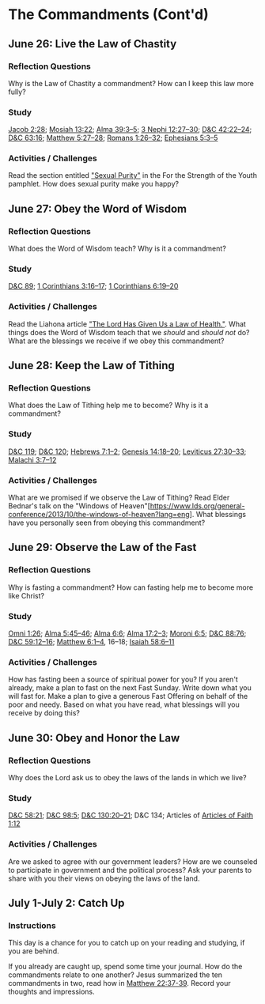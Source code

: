 # The Commandments (Cont'd)

## June 26: Live the Law of Chastity

### Reflection Questions
Why is the Law of Chastity a commandment? How can I keep this law more fully?

### Study
[Jacob 2:28](https://www.lds.org/scriptures/bofm/jacob/2.28); [Mosiah 13:22](https://www.lds.org/scriptures/bofm/mosiah/13.22); [Alma 39:3–5](https://www.lds.org/scriptures/bofm/alma/39.3-5); [3 Nephi 12:27–30](https://www.lds.org/scriptures/bofm/3-ne/12.27-30); [D&C 42:22–24](https://www.lds.org/scriptures/dc-testament/dc/42.22-24); [D&C 63:16](https://www.lds.org/scriptures/dc-testament/dc/63.16); [Matthew 5:27–28](https://www.lds.org/scriptures/nt/matt/5.27-28); [Romans 1:26–32](https://www.lds.org/scriptures/nt/rom/1.26-32); [Ephesians 5:3–5](https://www.lds.org/scriptures/nt/eph/5.3-5)

### Activities / Challenges

Read the section entitled ["Sexual Purity"](https://www.lds.org/youth/for-the-strength-of-youth/sexual-purity?lang=eng) in the For the Strength of the Youth pamphlet. How does sexual purity make you happy?

## June 27: Obey the Word of Wisdom

### Reflection Questions
What does the Word of Wisdom teach? Why is it a commandment?

### Study
[D&C 89](https://www.lds.org/scriptures/dc-testament/dc/89); [1 Corinthians 3:16–17](https://www.lds.org/scriptures/nt/1-cor/3.16-17); [1 Corinthians 6:19–20](https://www.lds.org/scriptures/nt/1-cor/6.19-20)

### Activities / Challenges
Read the Liahona article ["The Lord Has Given Us a Law of Health."](https://www.lds.org/liahona/2012/02/the-lord-has-given-us-a-law-of-health?lang=eng&_r=1). What things does the Word of Wisdom teach that we _should_ and _should not_ do? What are the blessings we receive if we obey this commandment?

## June 28: Keep the Law of Tithing

### Reflection Questions
What does the Law of Tithing help me to become? Why is it a commandment?

### Study
[D&C 119](https://www.lds.org/scriptures/dc-testament/dc/119); [D&C 120](https://www.lds.org/scriptures/dc-testament/dc/120); [Hebrews 7:1–2](https://www.lds.org/scriptures/nt/heb/7.1-2); [Genesis 14:18–20](https://www.lds.org/scriptures/ot/gen/14.18-20); [Leviticus 27:30–33](https://www.lds.org/scriptures/ot/lev/27.30-33); [Malachi 3:7–12](https://www.lds.org/scriptures/ot/mal/3.7-12)

### Activities / Challenges
What are we promised if we observe the Law of Tithing? Read Elder Bednar's talk on the "Windows of Heaven"[https://www.lds.org/general-conference/2013/10/the-windows-of-heaven?lang=eng]. What blessings have you personally seen from obeying this commandment?

## June 29: Observe the Law of the Fast

### Reflection Questions
Why is fasting a commandment? How can fasting help me to become more like Christ?

### Study
[Omni 1:26](https://www.lds.org/scriptures/bofm/omni/1.26); [Alma 5:45–46](https://www.lds.org/scriptures/bofm/alma/5.45-46); [Alma 6:6](https://www.lds.org/scriptures/bofm/alma/6.6); [Alma 17:2–3](https://www.lds.org/scriptures/bofm/alma/17.2-3); [Moroni 6:5](https://www.lds.org/scriptures/bofm/moro/6.5); [D&C 88:76](https://www.lds.org/scriptures/dc-testament/dc/88.76); [D&C 59:12–16](https://www.lds.org/scriptures/dc-testament/dc/59.12-16); [Matthew 6:1–4](https://www.lds.org/scriptures/nt/matt/6.1-4), 16–18; [Isaiah 58:6–11](https://www.lds.org/scriptures/ot/isa/58.6-11)

### Activities / Challenges
How has fasting been a source of spiritual power for you? If you aren't already, make a plan to fast on the next Fast Sunday. Write down what you will fast for. Make a plan to give a generous Fast Offering on behalf of the poor and needy. Based on what you have read, what blessings will you receive by doing this?

## June 30: Obey and Honor the Law

### Reflection Questions
Why does the Lord ask us to obey the laws of the lands in which we live?

### Study
[D&C 58:21](https://www.lds.org/scriptures/dc-testament/dc/58.21); [D&C 98:5](https://www.lds.org/scriptures/dc-testament/dc/98.5); [D&C 130:20–21](https://www.lds.org/scriptures/dc-testament/dc/130.20-21); D&C 134; Articles of [Articles of Faith 1:12](https://www.lds.org/scriptures/pgp/a-of-f/1.12)

### Activities / Challenges
Are we asked to agree with our government leaders? How are we counseled to participate in government and the political process? Ask your parents to share with you their views on obeying the laws of the land.

## July 1-July 2: Catch Up

### Instructions
This day is a chance for you to catch up on your reading and studying, if you are behind.

If you already are caught up, spend some time your journal. How do the commandments relate to one another? Jesus summarized the ten commandments in two, read how in [Matthew 22:37-39](https://www.lds.org/scriptures/nt/matt/22.37-39). Record your thoughts and impressions.
